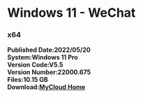 # Windows 11 - WeChat
### x64   
**Published Date:2022/05/20   
System:Windows 11 Pro   
Version Code:V5.5   
Version Number:22000.675   
Files:10.15 GB   
Download:[MyCloud Home](https://home.mycloud.com/action/share/cd53da63-71a8-4b58-b29a-b99eae15b590)**

